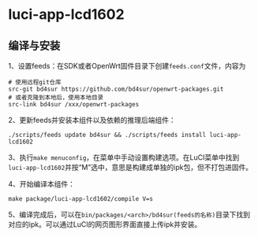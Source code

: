 # luci-app-lcd1602

## 编译与安装

1、设置feeds：在SDK或者OpenWrt固件目录下创建`feeds.conf`文件，内容为

```
# 使用远程git仓库
src-git bd4sur https://github.com/bd4sur/openwrt-packages.git
# 或者克隆到本地后，使用本地目录
src-link bd4sur /xxx/openwrt-packages
```

2、更新feeds并安装本组件以及依赖的推理后端组件：

```
./scripts/feeds update bd4sur && ./scripts/feeds install luci-app-lcd1602
```

3、执行`make menuconfig`，在菜单中手动设置构建选项。在LuCI菜单中找到`luci-app-lcd1602`并按“M”选中，意思是构建成单独的ipk包，但不打包进固件。

4、开始编译本组件：

```
make package/luci-app-lcd1602/compile V=s
```

5、编译完成后，可以在`bin/packages/<arch>/bd4sur(feeds的名称)`目录下找到对应的ipk。可以通过LuCI的网页图形界面直接上传ipk并安装。
